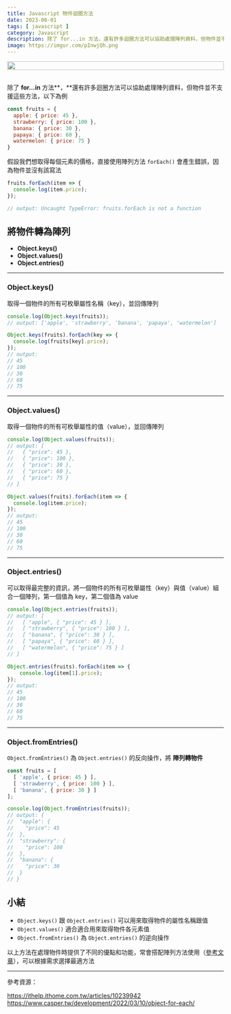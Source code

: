 ```yaml
---
title: Javascript 物件迴圈方法
date: 2023-06-01
tags: [ javascript ]
category: Javascript
description: 除了 for...in 方法，還有許多迴圈方法可以協助處理陣列資料，但物件並不支援這些方法，必須先將物件轉為陣列，才能使用陣列相關方法
image: https://imgur.com/pInwjQh.png
---
```


<div style="display: flex; justify-content: center; margin: 0 0 30px;">
  <img style="width: 100%; max-width: 100%;" src="https://imgur.com/pInwjQh.png">
</div>

除了 **for...in** 方法**，**還有許多迴圈方法可以協助處理陣列資料，但物件並不支援這些方法，以下為例

```jsx
const fruits = {
  apple: { price: 45 },
  strawberry: { price: 100 },
  banana: { price: 30 },
  papaya: { price: 60 },
  watermelon: { price: 75 }
}
```

假設我們想取得每個元素的價格，直接使用陣列方法 `forEach()` 會產生錯誤，因為物件並沒有該寫法

```jsx
fruits.forEach(item => {
  console.log(item.price);
});

// output: Uncaught TypeError: fruits.forEach is not a function
```

<!-- more -->

## **將物件轉為陣列**

- **Object.keys()**
- **Object.values()**
- **Object.entries()**

---

### **Object.keys()**

取得一個物件的所有可枚舉屬性名稱（key），並回傳陣列

```jsx
console.log(Object.keys(fruits));
// output: ['apple', 'strawberry', 'banana', 'papaya', 'watermelon']
```

```jsx
Object.keys(fruits).forEach(key => {
  console.log(fruits[key].price);
});
// output:
// 45
// 100
// 30
// 60
// 75
```

---

### **Object.values()**

取得一個物件的所有可枚舉屬性的值（value），並回傳陣列

```jsx
console.log(Object.values(fruits));
// output: [
//   { "price": 45 },
//   { "price": 100 },
//   { "price": 30 },
//   { "price": 60 },
//   { "price": 75 }
// ]
```

```jsx
Object.values(fruits).forEach(item => {
  console.log(item.price);
});
// output:
// 45
// 100
// 30
// 60
// 75
```

---

### **Object.entries()**

可以取得最完整的資訊，將一個物件的所有可枚舉屬性（key）與值（value）組合一個陣列，第一個值為 key，第二個值為 value

```jsx
console.log(Object.entries(fruits));
// output: [
//   [ "apple", { "price": 45 } ],
//   [ "strawberry", { "price": 100 } ],
//   [ "banana", { "price": 30 } ],
//   [ "papaya", { "price": 60 } ],
//   [ "watermelon", { "price": 75 } ]
// ]
```

```jsx
Object.entries(fruits).forEach(item => {
    console.log(item[1].price);
});
// output:
// 45
// 100
// 30
// 60
// 75
```

---

### **Object.fromEntries()**

`Object.fromEntries()` 為 `Object.entries()` 的反向操作，將 **陣列轉物件**

```jsx
const fruits = [
  [ 'apple', { price: 45 } ],
  [ 'strawberry', { price: 100 } ],
  [ 'banana', { price: 30 } ]
];

console.log(Object.fromEntries(fruits));
// output: {
//  "apple": {
//    "price": 45
//  },
//  "strawberry": {
//    "price": 100
//  },
//  "banana": {
//    "price": 30
//  }
// }
```

## 小結

- `Object.keys()` 跟 `Object.entries()` 可以用來取得物件的屬性名稱跟值
- `Object.values()` 適合適合用來取得物件各元素值
- `Object.fromEntries()` 為 `Object.entries()` 的逆向操作

以上方法在處理物件時提供了不同的優點和功能，常會搭配陣列方法使用（[參考文章](https://clairechang0609.github.io/2023/05/25/javascript/js-array-methods/)），可以根據需求選擇最適方法


---

參考資源：

https://ithelp.ithome.com.tw/articles/10239942
https://www.casper.tw/development/2022/03/10/object-for-each/